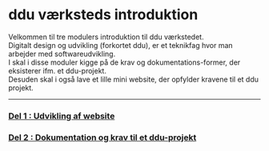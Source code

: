# ddu værksteds introduktion

Velkommen til tre modulers introduktion til ddu værkstedet.    
Digitalt design og udvikling (forkortet ddu), er et teknikfag hvor man arbejder med softwareudvikling.   
I skal i disse moduler kigge på de krav og dokumentations-former, der eksisterer ifm. et ddu-projekt.    
Desuden skal i også lave et lille mini website, der opfylder kravene til et ddu projekt. 

--------------------------------

### [Del 1 : Udvikling af website](del1/Del1_webudvikling.md)

### [Del 2 : Dokumentation og krav til et ddu-projekt](del1/Del1_webudvikling.md)
